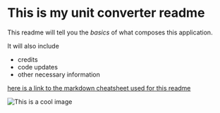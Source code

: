 # This is my unit converter readme

This readme will tell you the *basics* of what composes this
application.

It will also include 

- credits
- code updates
- other necessary information


[here is a link to the markdown cheatsheet used for this readme](https://github.com/adam-p/markdown-here/wiki/Markdown-Cheatsheet)

![This is a cool image](http://www.freakingnews.com/pictures/113500/Ozzy-Osbourne-the-Fortune-Teller-113535.jpg)

